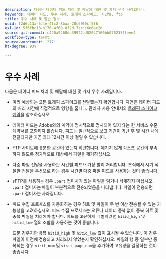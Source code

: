 ```yaml
---
description: 다음은 데이터 피드 처리 및 배달에 대한 몇 가지 우수 사례입니다.
keywords: 데이터 피드, 우수 사례, 트래픽 스파이크, 시간별, ftp
title: 우수 사례 및 일반 정보
uuid: f2d6c13a-5d4e-4fc2-8baa-28c69f0cf5f6
exl-id: 5f6fbc13-b176-4f69-8f2d-7accc6e6ac2d
source-git-commit: c420a9468dc39922bd02047160bb07623503eee4
workflow-type: tm+mt
source-wordcount: '277'
ht-degree: 93%

---
```


# 우수 사례

다음은 데이터 피드 처리 및 배달에 대한 몇 가지 우수 사례입니다.

* 미리 예상되는 모든 트래픽 스파이크를 전달했는지 확인합니다. 지연은 데이터 피드의 처리 시간에 직접적으로 영향을 줍니다. 관리자 사용 안내서의 [트래픽 스파이크 예약](/help/admin/c-traffic-management/t-traffic-schedule-spike.md)을 참조하십시오.

* 데이터 피드는 Adobe와의 계약에 명시적으로 명시되어 있지 않는 한 서비스 수준 계약서를 포함하지 않습니다. 피드는 일반적으로 보고 기간이 지난 후 몇 시간 내에 전달되지만 가끔 최대 12시간 이상 걸릴 수 있습니다.

* FTP 사이트에 충분한 공간이 있는지 확인합니다. 예기치 않게 디스크 공간이 부족하지 않도록 정기적으로 대상에서 파일을 제거하십시오.

* 다중 파일 전달을 사용하는 시간별 피드가 가장 빨리 처리합니다. 조직에서 시기 적절한 전달을 우선으로 하는 경우 시간별 다중 파일 피드를 사용하는 것이 좋습니다.

* sFTP를 사용하는 경우 `.part` 접미사가 있는 파일을 읽거나 삭제하지 마십시오. `.part` 접미사는 파일이 부분적으로 전송되었음을 나타냅니다. 파일이 전송되면 `.part` 접미사는 사라집니다.

* 피드 수집 프로세스를 자동화하는 경우 히트 및 파일이 두 번 이상 전송될 수 있는 가능성을 고려하십시오. 피드 수집 프로세스는 오류나 데이터 중복 없이 중복 히트 및 중복 파일을 처리해야 합니다. 히트를 고유하게 식별하려면 `hitid_high` 및 `hitid_low` 열의 조합을 사용하는 것이 좋습니다.

   드문 경우지만 중복 `hitid_high` 및 `hitid_low` 값이 표시될 수 있습니다. 이 경우 파일이 이전에 전송되고 처리되지 않았는지 확인하십시오. 파일의 행 중 일부만 중복되는 경우 `visit_num` 및 `visit_page_num`을 추가하여 고유성을 결정하는 것이 좋습니다.
